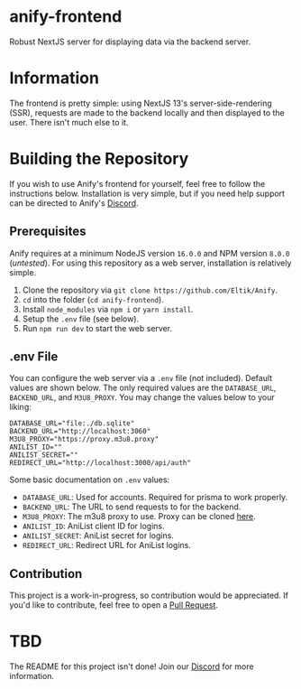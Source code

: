 # anify-frontend
Robust NextJS server for displaying data via the backend server.

# Information
The frontend is pretty simple: using NextJS 13's server-side-rendering (SSR), requests are made to the backend locally and then displayed to the user. There isn't much else to it.

# Building the Repository
If you wish to use Anify's frontend for yourself, feel free to follow the instructions below. Installation is very simple, but if you need help support can be directed to Anify's [Discord](https://anify.tv/discord).

## Prerequisites
Anify requires at a minimum NodeJS version `16.0.0` and NPM version `8.0.0` (*untested*). For using this repository as a web server, installation is relatively simple.
1. Clone the repository via `git clone https://github.com/Eltik/Anify`.
2. `cd` into the folder (`cd anify-frontend`).
3. Install `node_modules` via `npm i` or `yarn install`.
4. Setup the `.env` file (see below).
5. Run `npm run dev` to start the web server.

## .env File
You can configure the web server via a `.env` file (not included). Default values are shown below. The only required values are the `DATABASE_URL`, `BACKEND_URL`, and `M3U8_PROXY`. You may change the values below to your liking:
```
DATABASE_URL="file:./db.sqlite"
BACKEND_URL="http://localhost:3060"
M3U8_PROXY="https://proxy.m3u8.proxy"
ANILIST_ID=""
ANILIST_SECRET=""
REDIRECT_URL="http://localhost:3000/api/auth"
```
Some basic documentation on `.env` values:
- `DATABASE_URL`: Used for accounts. Required for prisma to work properly.
- `BACKEND_URL`: The URL to send requests to for the backend.
- `M3U8_PROXY`: The m3u8 proxy to use. Proxy can be cloned [here](https://github.com/chaycee/M3U8Proxy).
- `ANILIST_ID`: AniList client ID for logins.
- `ANILIST_SECRET`: AniList secret for logins.
- `REDIRECT_URL`: Redirect URL for AniList logins.

## Contribution
This project is a work-in-progress, so contribution would be appreciated. If you'd like to contribute, feel free to open a [Pull Request](https://github.com/Eltik/Anify/pulls).

# TBD
The README for this project isn't done! Join our [Discord](https://anify.tv/discord) for more information.